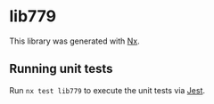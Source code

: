 # lib779

This library was generated with [Nx](https://nx.dev).

## Running unit tests

Run `nx test lib779` to execute the unit tests via [Jest](https://jestjs.io).
